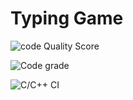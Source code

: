 # Typing Game
![code Quality Score](https://www.code-inspector.com/project/24962/score/svg)

![Code grade](https://www.code-inspector.com/project/24962/status/svg)

![C/C++ CI](https://github.com/prithvisekhar/AppliedSDLC_Template/actions/workflows/c-cpp.yml/badge.svg)


